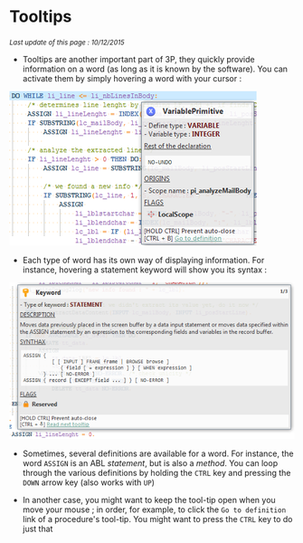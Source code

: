# Tooltips #

*<small>Last update of this page : 10/12/2015</small>*

* Tooltips are another important part of 3P, they quickly provide information on a word (as long as it is known by the software). You can activate them by simply hovering a word with your cursor :

![image](content_images/tooltips/tooltips.png)

* Each type of word has its own way of displaying information. For instance, hovering a statement keyword will show you its syntax :

![image](content_images/tooltips/efc50de2-8d54-11e5-8181-f63a60eff0b8.png)

* Sometimes, several definitions are available for a word. For instance, the word `ASSIGN` is an ABL *statement*, but is also a *method*. You can loop through the various definitions by holding the `CTRL` key and pressing the `DOWN` arrow key (also works with `UP`)

* In another case, you might want to keep the tool-tip open when you move your mouse ; in order, for example, to click the `Go to definition` link of a procedure's tool-tip. You might want to press the `CTRL` key to do just that
